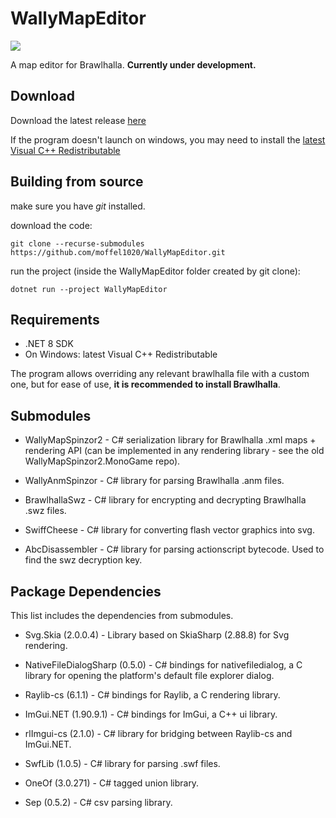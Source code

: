 # WallyMapEditor
<p>
  <a href="https://discord.com/invite/pxpe7FGwfQ">
    <img src="https://img.shields.io/discord/1287853332853035150?logo=discord&logoColor=white&label=Discord&color=7289da" />
 </a>
</p>

A map editor for Brawlhalla. **Currently under development.**

## Download
Download the latest release [here](https://github.com/moffel1020/WallyMapEditor/releases/latest)

If the program doesn't launch on windows, you may need to install the [latest Visual C++ Redistributable](https://learn.microsoft.com/en-us/cpp/windows/latest-supported-vc-redist?view=msvc-170)

## Building from source

make sure you have _git_ installed.

download the code:

`git clone --recurse-submodules https://github.com/moffel1020/WallyMapEditor.git`

run the project (inside the WallyMapEditor folder created by git clone):

`dotnet run --project WallyMapEditor`

## Requirements

- .NET 8 SDK
- On Windows: latest Visual C++ Redistributable

The program allows overriding any relevant brawlhalla file with a custom one, but for ease of use, **it is recommended to install Brawlhalla**.

## Submodules

- WallyMapSpinzor2 - C# serialization library for Brawlhalla .xml maps + rendering API (can be implemented in any rendering library - see the old WallyMapSpinzor2.MonoGame repo).

- WallyAnmSpinzor - C# library for parsing Brawlhalla .anm files.

- BrawlhallaSwz - C# library for encrypting and decrypting Brawlhalla .swz files.

- SwiffCheese - C# library for converting flash vector graphics into svg.

- AbcDisassembler - C# library for parsing actionscript bytecode. Used to find the swz decryption key.

## Package Dependencies

This list includes the dependencies from submodules.

- Svg.Skia (2.0.0.4) - Library based on SkiaSharp (2.88.8) for Svg rendering.

- NativeFileDialogSharp (0.5.0) - C# bindings for nativefiledialog, a C library for opening the platform's default file explorer dialog.

- Raylib-cs (6.1.1) - C# bindings for Raylib, a C rendering library.

- ImGui.NET (1.90.9.1) - C# bindings for ImGui, a C++ ui library.

- rlImgui-cs (2.1.0) - C# library for bridging between Raylib-cs and ImGui.NET.

- SwfLib (1.0.5) - C# library for parsing .swf files.

- OneOf (3.0.271) - C# tagged union library.

- Sep (0.5.2) - C# csv parsing library.
